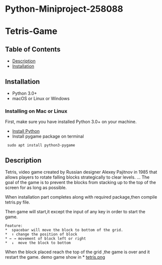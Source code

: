 # Python-Miniproject-258088

# Tetris-Game

## Table of Contents
* [Description](#Description)
* [Installation](#Installation)
 
## Installation

* Python 3.0+
* macOS or Linux or Windows 

### Installing on Mac or Linux
First, make sure you have installed Python 3.0+ on your machine.
* [Install Python](https://realpython.com/installing-python/)
* Install pygame package on terminal

```
 sudo apt install python3-pygame

```
## Description 

   Tetris, video game created by Russian designer Alexey Pajitnov in 1985 that allows players to rotate falling blocks strategically to clear levels. ... The goal of the game is to prevent the blocks from stacking up to the top of the screen for as long as possible.

 When installation part completes along with required package,then compile tetris.py file.
 
 Then game will start,it except the input of any key in order to start the game.
    
    Feature:
    *  spacebar will move the block to bottom of the grid.
    *  ↑ change the position of block
    * ← → movement of block left or right
    *  ↓  move the block to bottom
    
 When the block placed reach the top of the grid ,the game is over and it restart the game.
 demo game show in * [tetris.png](https://github.com/nikhilshetty589/Python-Miniproject-258088/blob/main/tetris.png)
